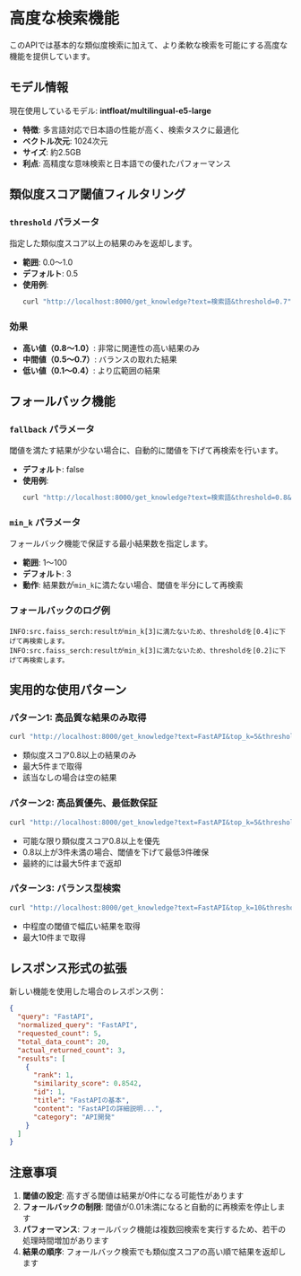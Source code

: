 # 高度な検索機能

このAPIでは基本的な類似度検索に加えて、より柔軟な検索を可能にする高度な機能を提供しています。

## モデル情報

現在使用しているモデル: **intfloat/multilingual-e5-large**

- **特徴**: 多言語対応で日本語の性能が高く、検索タスクに最適化
- **ベクトル次元**: 1024次元
- **サイズ**: 約2.5GB
- **利点**: 高精度な意味検索と日本語での優れたパフォーマンス

## 類似度スコア閾値フィルタリング

### `threshold` パラメータ

指定した類似度スコア以上の結果のみを返却します。

- **範囲**: 0.0〜1.0
- **デフォルト**: 0.5
- **使用例**:
  ```bash
  curl "http://localhost:8000/get_knowledge?text=検索語&threshold=0.7"
  ```

### 効果

- **高い値（0.8〜1.0）**: 非常に関連性の高い結果のみ
- **中間値（0.5〜0.7）**: バランスの取れた結果
- **低い値（0.1〜0.4）**: より広範囲の結果

## フォールバック機能

### `fallback` パラメータ

閾値を満たす結果が少ない場合に、自動的に閾値を下げて再検索を行います。

- **デフォルト**: false
- **使用例**:
  ```bash
  curl "http://localhost:8000/get_knowledge?text=検索語&threshold=0.8&fallback=true&min_k=3"
  ```

### `min_k` パラメータ

フォールバック機能で保証する最小結果数を指定します。

- **範囲**: 1〜100
- **デフォルト**: 3
- **動作**: 結果数が`min_k`に満たない場合、閾値を半分にして再検索

### フォールバックのログ例

```
INFO:src.faiss_serch:resultがmin_k[3]に満たないため、thresholdを[0.4]に下げて再検索します。
INFO:src.faiss_serch:resultがmin_k[3]に満たないため、thresholdを[0.2]に下げて再検索します。
```

## 実用的な使用パターン

### パターン1: 高品質な結果のみ取得

```bash
curl "http://localhost:8000/get_knowledge?text=FastAPI&top_k=5&threshold=0.8"
```

- 類似度スコア0.8以上の結果のみ
- 最大5件まで取得
- 該当なしの場合は空の結果

### パターン2: 高品質優先、最低数保証

```bash
curl "http://localhost:8000/get_knowledge?text=FastAPI&top_k=5&threshold=0.8&fallback=true&min_k=3"
```

- 可能な限り類似度スコア0.8以上を優先
- 0.8以上が3件未満の場合、閾値を下げて最低3件確保
- 最終的には最大5件まで返却

### パターン3: バランス型検索

```bash
curl "http://localhost:8000/get_knowledge?text=FastAPI&top_k=10&threshold=0.6"
```

- 中程度の閾値で幅広い結果を取得
- 最大10件まで取得

## レスポンス形式の拡張

新しい機能を使用した場合のレスポンス例：

```json
{
  "query": "FastAPI",
  "normalized_query": "FastAPI",
  "requested_count": 5,
  "total_data_count": 20,
  "actual_returned_count": 3,
  "results": [
    {
      "rank": 1,
      "similarity_score": 0.8542,
      "id": 1,
      "title": "FastAPIの基本",
      "content": "FastAPIの詳細説明...",
      "category": "API開発"
    }
  ]
}
```

## 注意事項

1. **閾値の設定**: 高すぎる閾値は結果が0件になる可能性があります
2. **フォールバックの制限**: 閾値が0.01未満になると自動的に再検索を停止します
3. **パフォーマンス**: フォールバック機能は複数回検索を実行するため、若干の処理時間増加があります
4. **結果の順序**: フォールバック検索でも類似度スコアの高い順で結果を返却します